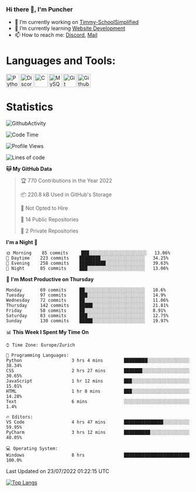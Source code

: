 ### Hi there 👋, I'm Puncher

- 🔭 I’m currently working on [Timmy-SchoolSimplified](https://github.com/School-Simplified/Timmy-SchoolSimplified)
- 🌱 I’m currently learning [Website Development](https://github.com/Puncher1/website-development)
- 📫 How to reach me: [Discord](https://github.com/Puncher1#discord-profile), [Mail](mailto:andrin.schaller@hispeed.ch)

# Languages and Tools:
<img align="left" alt="Python" width="36px" src="https://upload.wikimedia.org/wikipedia/commons/thumb/c/c3/Python-logo-notext.svg/2000px-Python-logo-notext.svg.png" />
<img align="left" alt="Discord.py" width="36px" src="https://i.imgur.com/RPrw70n.jpg" />
<img align="left" alt="C" width="36px" src="https://upload.wikimedia.org/wikipedia/commons/thumb/1/18/C_Programming_Language.svg/1200px-C_Programming_Language.svg.png" />
<img align="left" alt="MySQL" width="36px" src="https://upload.wikimedia.org/wikipedia/de/d/dd/MySQL_logo.svg" />
<img align="left" alt="Git" width="36px" src="https://garygregory.files.wordpress.com/2016/11/git_logo.png?w=325" />
<img align="left" alt="Github" width="36px" src="https://upload.wikimedia.org/wikipedia/commons/thumb/a/ae/Github-desktop-logo-symbol.svg/1024px-Github-desktop-logo-symbol.svg.png" />
<br />
<br />

# Statistics
![GithubActivity](https://github-profile-summary-cards.vercel.app/api/cards/profile-details?username=puncher1&theme=solarized_dark)
<!--START_SECTION:waka-->
![Code Time](http://img.shields.io/badge/Code%20Time-0%20secs-blue)

![Profile Views](http://img.shields.io/badge/Profile%20Views-0-blue)

![Lines of code](https://img.shields.io/badge/From%20Hello%20World%20I%27ve%20Written-1%20Million%20lines%20of%20code-blue)

**🐱 My GitHub Data** 

> 🏆 770 Contributions in the Year 2022
 > 
> 📦 220.8 kB Used in GitHub's Storage 
 > 
> 🚫 Not Opted to Hire
 > 
> 📜 14 Public Repositories 
 > 
> 🔑 2 Private Repositories  
 > 
**I'm a Night 🦉** 

```text
🌞 Morning    85 commits     ███░░░░░░░░░░░░░░░░░░░░░░   13.06% 
🌆 Daytime    223 commits    ████████░░░░░░░░░░░░░░░░░   34.25% 
🌃 Evening    258 commits    ██████████░░░░░░░░░░░░░░░   39.63% 
🌙 Night      85 commits     ███░░░░░░░░░░░░░░░░░░░░░░   13.06%

```
📅 **I'm Most Productive on Thursday** 

```text
Monday       69 commits     ██░░░░░░░░░░░░░░░░░░░░░░░   10.6% 
Tuesday      97 commits     ███░░░░░░░░░░░░░░░░░░░░░░   14.9% 
Wednesday    72 commits     ██░░░░░░░░░░░░░░░░░░░░░░░   11.06% 
Thursday     142 commits    █████░░░░░░░░░░░░░░░░░░░░   21.81% 
Friday       58 commits     ██░░░░░░░░░░░░░░░░░░░░░░░   8.91% 
Saturday     83 commits     ███░░░░░░░░░░░░░░░░░░░░░░   12.75% 
Sunday       130 commits    █████░░░░░░░░░░░░░░░░░░░░   19.97%

```


📊 **This Week I Spent My Time On** 

```text
⌚︎ Time Zone: Europe/Zurich

💬 Programming Languages: 
Python                   3 hrs 4 mins        █████████░░░░░░░░░░░░░░░░   38.34% 
CSS                      2 hrs 27 mins       ███████░░░░░░░░░░░░░░░░░░   30.65% 
JavaScript               1 hr 12 mins        ███░░░░░░░░░░░░░░░░░░░░░░   15.01% 
HTML                     1 hr 8 mins         ███░░░░░░░░░░░░░░░░░░░░░░   14.28% 
Text                     6 mins              ░░░░░░░░░░░░░░░░░░░░░░░░░   1.4%

🔥 Editors: 
VS Code                  4 hrs 47 mins       ███████████████░░░░░░░░░░   59.95% 
PyCharm                  3 hrs 12 mins       ██████████░░░░░░░░░░░░░░░   40.05%

💻 Operating System: 
Windows                  8 hrs               █████████████████████████   100.0%

```


 Last Updated on 23/07/2022 01:22:15 UTC
<!--END_SECTION:waka-->

[![Top Langs](https://github-readme-stats.vercel.app/api/top-langs/?username=puncher1&langs_count=10&theme=prussian)](https://github.com/puncher1/)
